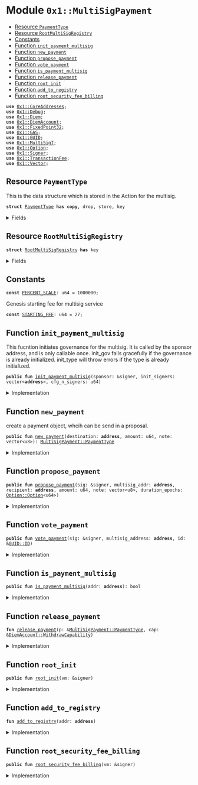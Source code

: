 
<a name="0x1_MultiSigPayment"></a>

# Module `0x1::MultiSigPayment`



-  [Resource `PaymentType`](#0x1_MultiSigPayment_PaymentType)
-  [Resource `RootMultiSigRegistry`](#0x1_MultiSigPayment_RootMultiSigRegistry)
-  [Constants](#@Constants_0)
-  [Function `init_payment_multisig`](#0x1_MultiSigPayment_init_payment_multisig)
-  [Function `new_payment`](#0x1_MultiSigPayment_new_payment)
-  [Function `propose_payment`](#0x1_MultiSigPayment_propose_payment)
-  [Function `vote_payment`](#0x1_MultiSigPayment_vote_payment)
-  [Function `is_payment_multisig`](#0x1_MultiSigPayment_is_payment_multisig)
-  [Function `release_payment`](#0x1_MultiSigPayment_release_payment)
-  [Function `root_init`](#0x1_MultiSigPayment_root_init)
-  [Function `add_to_registry`](#0x1_MultiSigPayment_add_to_registry)
-  [Function `root_security_fee_billing`](#0x1_MultiSigPayment_root_security_fee_billing)


<pre><code><b>use</b> <a href="CoreAddresses.md#0x1_CoreAddresses">0x1::CoreAddresses</a>;
<b>use</b> <a href="Debug.md#0x1_Debug">0x1::Debug</a>;
<b>use</b> <a href="Diem.md#0x1_Diem">0x1::Diem</a>;
<b>use</b> <a href="DiemAccount.md#0x1_DiemAccount">0x1::DiemAccount</a>;
<b>use</b> <a href="../../../../../../../DPN/releases/artifacts/current/build/MoveStdlib/docs/FixedPoint32.md#0x1_FixedPoint32">0x1::FixedPoint32</a>;
<b>use</b> <a href="GAS.md#0x1_GAS">0x1::GAS</a>;
<b>use</b> <a href="../../../../../../../DPN/releases/artifacts/current/build/MoveStdlib/docs/GUID.md#0x1_GUID">0x1::GUID</a>;
<b>use</b> <a href="MultiSigT.md#0x1_MultiSigT">0x1::MultiSigT</a>;
<b>use</b> <a href="../../../../../../../DPN/releases/artifacts/current/build/MoveStdlib/docs/Option.md#0x1_Option">0x1::Option</a>;
<b>use</b> <a href="../../../../../../../DPN/releases/artifacts/current/build/MoveStdlib/docs/Signer.md#0x1_Signer">0x1::Signer</a>;
<b>use</b> <a href="TransactionFee.md#0x1_TransactionFee">0x1::TransactionFee</a>;
<b>use</b> <a href="../../../../../../../DPN/releases/artifacts/current/build/MoveStdlib/docs/Vector.md#0x1_Vector">0x1::Vector</a>;
</code></pre>



<a name="0x1_MultiSigPayment_PaymentType"></a>

## Resource `PaymentType`

This is the data structure which is stored in the Action for the multisig.


<pre><code><b>struct</b> <a href="MultiSigPayment.md#0x1_MultiSigPayment_PaymentType">PaymentType</a> <b>has</b> <b>copy</b>, drop, store, key
</code></pre>



<details>
<summary>Fields</summary>


<dl>
<dt>
<code>destination: <b>address</b></code>
</dt>
<dd>

</dd>
<dt>
<code>amount: u64</code>
</dt>
<dd>

</dd>
<dt>
<code>note: vector&lt;u8&gt;</code>
</dt>
<dd>

</dd>
</dl>


</details>

<a name="0x1_MultiSigPayment_RootMultiSigRegistry"></a>

## Resource `RootMultiSigRegistry`



<pre><code><b>struct</b> <a href="MultiSigPayment.md#0x1_MultiSigPayment_RootMultiSigRegistry">RootMultiSigRegistry</a> <b>has</b> key
</code></pre>



<details>
<summary>Fields</summary>


<dl>
<dt>
<code>list: vector&lt;<b>address</b>&gt;</code>
</dt>
<dd>

</dd>
<dt>
<code>fee: u64</code>
</dt>
<dd>

</dd>
</dl>


</details>

<a name="@Constants_0"></a>

## Constants


<a name="0x1_MultiSigPayment_PERCENT_SCALE"></a>



<pre><code><b>const</b> <a href="MultiSigPayment.md#0x1_MultiSigPayment_PERCENT_SCALE">PERCENT_SCALE</a>: u64 = 1000000;
</code></pre>



<a name="0x1_MultiSigPayment_STARTING_FEE"></a>

Genesis starting fee for multisig service


<pre><code><b>const</b> <a href="MultiSigPayment.md#0x1_MultiSigPayment_STARTING_FEE">STARTING_FEE</a>: u64 = 27;
</code></pre>



<a name="0x1_MultiSigPayment_init_payment_multisig"></a>

## Function `init_payment_multisig`

This fucntion initiates governance for the multisig. It is called by the sponsor address, and is only callable once.
init_gov fails gracefully if the governance is already initialized.
init_type will throw errors if the type is already initialized.


<pre><code><b>public</b> <b>fun</b> <a href="MultiSigPayment.md#0x1_MultiSigPayment_init_payment_multisig">init_payment_multisig</a>(sponsor: &signer, init_signers: vector&lt;<b>address</b>&gt;, cfg_n_signers: u64)
</code></pre>



<details>
<summary>Implementation</summary>


<pre><code><b>public</b> <b>fun</b> <a href="MultiSigPayment.md#0x1_MultiSigPayment_init_payment_multisig">init_payment_multisig</a>(sponsor: &signer, init_signers: vector&lt;<b>address</b>&gt;, cfg_n_signers: u64) <b>acquires</b> <a href="MultiSigPayment.md#0x1_MultiSigPayment_RootMultiSigRegistry">RootMultiSigRegistry</a> {
  MultiSig::init_gov(sponsor, cfg_n_signers, &init_signers);
  MultiSig::init_type&lt;<a href="MultiSigPayment.md#0x1_MultiSigPayment_PaymentType">PaymentType</a>&gt;(sponsor, <b>true</b>);
  <a href="MultiSigPayment.md#0x1_MultiSigPayment_add_to_registry">add_to_registry</a>(<a href="../../../../../../../DPN/releases/artifacts/current/build/MoveStdlib/docs/Signer.md#0x1_Signer_address_of">Signer::address_of</a>(sponsor));
}
</code></pre>



</details>

<a name="0x1_MultiSigPayment_new_payment"></a>

## Function `new_payment`

create a payment object, whcih can be send in a proposal.


<pre><code><b>public</b> <b>fun</b> <a href="MultiSigPayment.md#0x1_MultiSigPayment_new_payment">new_payment</a>(destination: <b>address</b>, amount: u64, note: vector&lt;u8&gt;): <a href="MultiSigPayment.md#0x1_MultiSigPayment_PaymentType">MultiSigPayment::PaymentType</a>
</code></pre>



<details>
<summary>Implementation</summary>


<pre><code><b>public</b> <b>fun</b> <a href="MultiSigPayment.md#0x1_MultiSigPayment_new_payment">new_payment</a>(destination: <b>address</b>, amount: u64, note: vector&lt;u8&gt;): <a href="MultiSigPayment.md#0x1_MultiSigPayment_PaymentType">PaymentType</a> {
  <a href="MultiSigPayment.md#0x1_MultiSigPayment_PaymentType">PaymentType</a> {
    destination,
    amount,
    note,
  }
}
</code></pre>



</details>

<a name="0x1_MultiSigPayment_propose_payment"></a>

## Function `propose_payment`



<pre><code><b>public</b> <b>fun</b> <a href="MultiSigPayment.md#0x1_MultiSigPayment_propose_payment">propose_payment</a>(sig: &signer, multisig_addr: <b>address</b>, recipient: <b>address</b>, amount: u64, note: vector&lt;u8&gt;, duration_epochs: <a href="../../../../../../../DPN/releases/artifacts/current/build/MoveStdlib/docs/Option.md#0x1_Option_Option">Option::Option</a>&lt;u64&gt;)
</code></pre>



<details>
<summary>Implementation</summary>


<pre><code><b>public</b> <b>fun</b> <a href="MultiSigPayment.md#0x1_MultiSigPayment_propose_payment">propose_payment</a>(sig: &signer, multisig_addr: <b>address</b>, recipient: <b>address</b>, amount: u64, note: vector&lt;u8&gt;, duration_epochs: <a href="../../../../../../../DPN/releases/artifacts/current/build/MoveStdlib/docs/Option.md#0x1_Option">Option</a>&lt;u64&gt;) {

  <b>let</b> pay = <a href="MultiSigPayment.md#0x1_MultiSigPayment_new_payment">new_payment</a>(recipient, amount, *&note);
  <b>let</b> prop = MultiSig::proposal_constructor(pay, duration_epochs);

  <b>let</b> guid = MultiSig::propose_new&lt;<a href="MultiSigPayment.md#0x1_MultiSigPayment_PaymentType">PaymentType</a>&gt;(sig, multisig_addr, prop);
  // MultiSig::vote_with_id(sig, guid, multisig_addr);
  <a href="MultiSigPayment.md#0x1_MultiSigPayment_vote_payment">vote_payment</a>(sig, multisig_addr, &guid);



}
</code></pre>



</details>

<a name="0x1_MultiSigPayment_vote_payment"></a>

## Function `vote_payment`



<pre><code><b>public</b> <b>fun</b> <a href="MultiSigPayment.md#0x1_MultiSigPayment_vote_payment">vote_payment</a>(sig: &signer, multisig_address: <b>address</b>, id: &<a href="../../../../../../../DPN/releases/artifacts/current/build/MoveStdlib/docs/GUID.md#0x1_GUID_ID">GUID::ID</a>)
</code></pre>



<details>
<summary>Implementation</summary>


<pre><code><b>public</b> <b>fun</b> <a href="MultiSigPayment.md#0x1_MultiSigPayment_vote_payment">vote_payment</a>(sig: &signer, multisig_address: <b>address</b>, id: &<a href="../../../../../../../DPN/releases/artifacts/current/build/MoveStdlib/docs/GUID.md#0x1_GUID_ID">GUID::ID</a>) {

  <b>let</b> (passed, data, cap_opt) = MultiSig::vote_with_id&lt;<a href="MultiSigPayment.md#0x1_MultiSigPayment_PaymentType">PaymentType</a>&gt;(sig, id, multisig_address);

  <b>if</b> (passed && <a href="../../../../../../../DPN/releases/artifacts/current/build/MoveStdlib/docs/Option.md#0x1_Option_is_some">Option::is_some</a>(&cap_opt)) {
    <b>let</b> cap = <a href="../../../../../../../DPN/releases/artifacts/current/build/MoveStdlib/docs/Option.md#0x1_Option_borrow">Option::borrow</a>(&cap_opt);

    <a href="MultiSigPayment.md#0x1_MultiSigPayment_release_payment">release_payment</a>(&data, cap);
  };

  MultiSig::maybe_restore_withdraw_cap(sig, multisig_address, cap_opt); // don't need this and can't drop.

}
</code></pre>



</details>

<a name="0x1_MultiSigPayment_is_payment_multisig"></a>

## Function `is_payment_multisig`



<pre><code><b>public</b> <b>fun</b> <a href="MultiSigPayment.md#0x1_MultiSigPayment_is_payment_multisig">is_payment_multisig</a>(addr: <b>address</b>): bool
</code></pre>



<details>
<summary>Implementation</summary>


<pre><code><b>public</b> <b>fun</b> <a href="MultiSigPayment.md#0x1_MultiSigPayment_is_payment_multisig">is_payment_multisig</a>(addr: <b>address</b>):bool {
  MultiSig::has_action&lt;<a href="MultiSigPayment.md#0x1_MultiSigPayment_PaymentType">PaymentType</a>&gt;(addr)
}
</code></pre>



</details>

<a name="0x1_MultiSigPayment_release_payment"></a>

## Function `release_payment`



<pre><code><b>fun</b> <a href="MultiSigPayment.md#0x1_MultiSigPayment_release_payment">release_payment</a>(p: &<a href="MultiSigPayment.md#0x1_MultiSigPayment_PaymentType">MultiSigPayment::PaymentType</a>, cap: &<a href="DiemAccount.md#0x1_DiemAccount_WithdrawCapability">DiemAccount::WithdrawCapability</a>)
</code></pre>



<details>
<summary>Implementation</summary>


<pre><code><b>fun</b> <a href="MultiSigPayment.md#0x1_MultiSigPayment_release_payment">release_payment</a>(p: &<a href="MultiSigPayment.md#0x1_MultiSigPayment_PaymentType">PaymentType</a>, cap: &WithdrawCapability) {
  print(&90001);
  <a href="DiemAccount.md#0x1_DiemAccount_pay_from">DiemAccount::pay_from</a>&lt;<a href="GAS.md#0x1_GAS">GAS</a>&gt;(
    cap,
    p.destination,
    p.amount,
    *&p.note,
    b""
  );
}
</code></pre>



</details>

<a name="0x1_MultiSigPayment_root_init"></a>

## Function `root_init`



<pre><code><b>public</b> <b>fun</b> <a href="MultiSigPayment.md#0x1_MultiSigPayment_root_init">root_init</a>(vm: &signer)
</code></pre>



<details>
<summary>Implementation</summary>


<pre><code><b>public</b> <b>fun</b> <a href="MultiSigPayment.md#0x1_MultiSigPayment_root_init">root_init</a>(vm: &signer) {
 <a href="CoreAddresses.md#0x1_CoreAddresses_assert_vm">CoreAddresses::assert_vm</a>(vm);
 <b>if</b> (!<b>exists</b>&lt;<a href="MultiSigPayment.md#0x1_MultiSigPayment_RootMultiSigRegistry">RootMultiSigRegistry</a>&gt;(@VMReserved)) {
   <b>move_to</b>&lt;<a href="MultiSigPayment.md#0x1_MultiSigPayment_RootMultiSigRegistry">RootMultiSigRegistry</a>&gt;(vm, <a href="MultiSigPayment.md#0x1_MultiSigPayment_RootMultiSigRegistry">RootMultiSigRegistry</a> {
     list: <a href="../../../../../../../DPN/releases/artifacts/current/build/MoveStdlib/docs/Vector.md#0x1_Vector_empty">Vector::empty</a>(),
     fee: <a href="MultiSigPayment.md#0x1_MultiSigPayment_STARTING_FEE">STARTING_FEE</a>,
   });
 };
}
</code></pre>



</details>

<a name="0x1_MultiSigPayment_add_to_registry"></a>

## Function `add_to_registry`



<pre><code><b>fun</b> <a href="MultiSigPayment.md#0x1_MultiSigPayment_add_to_registry">add_to_registry</a>(addr: <b>address</b>)
</code></pre>



<details>
<summary>Implementation</summary>


<pre><code><b>fun</b> <a href="MultiSigPayment.md#0x1_MultiSigPayment_add_to_registry">add_to_registry</a>(addr: <b>address</b>) <b>acquires</b> <a href="MultiSigPayment.md#0x1_MultiSigPayment_RootMultiSigRegistry">RootMultiSigRegistry</a> {
  <b>let</b> reg = <b>borrow_global_mut</b>&lt;<a href="MultiSigPayment.md#0x1_MultiSigPayment_RootMultiSigRegistry">RootMultiSigRegistry</a>&gt;(@VMReserved);
  <b>if</b> (!<a href="../../../../../../../DPN/releases/artifacts/current/build/MoveStdlib/docs/Vector.md#0x1_Vector_contains">Vector::contains</a>(&reg.list, &addr)) {
    <a href="../../../../../../../DPN/releases/artifacts/current/build/MoveStdlib/docs/Vector.md#0x1_Vector_push_back">Vector::push_back</a>(&<b>mut</b> reg.list, addr);
  };
}
</code></pre>



</details>

<a name="0x1_MultiSigPayment_root_security_fee_billing"></a>

## Function `root_security_fee_billing`



<pre><code><b>public</b> <b>fun</b> <a href="MultiSigPayment.md#0x1_MultiSigPayment_root_security_fee_billing">root_security_fee_billing</a>(vm: &signer)
</code></pre>



<details>
<summary>Implementation</summary>


<pre><code><b>public</b> <b>fun</b> <a href="MultiSigPayment.md#0x1_MultiSigPayment_root_security_fee_billing">root_security_fee_billing</a>(vm: &signer) <b>acquires</b> <a href="MultiSigPayment.md#0x1_MultiSigPayment_RootMultiSigRegistry">RootMultiSigRegistry</a> {
  <a href="CoreAddresses.md#0x1_CoreAddresses_assert_vm">CoreAddresses::assert_vm</a>(vm);
  <b>let</b> reg = <b>borrow_global</b>&lt;<a href="MultiSigPayment.md#0x1_MultiSigPayment_RootMultiSigRegistry">RootMultiSigRegistry</a>&gt;(@VMReserved);
  <b>let</b> i = 0;
  <b>while</b> (i &lt; <a href="../../../../../../../DPN/releases/artifacts/current/build/MoveStdlib/docs/Vector.md#0x1_Vector_length">Vector::length</a>(&reg.list)) {
    print(&7777777790001);
    <b>let</b> multi_sig_addr = <a href="../../../../../../../DPN/releases/artifacts/current/build/MoveStdlib/docs/Vector.md#0x1_Vector_borrow">Vector::borrow</a>(&reg.list, i);

    <b>let</b> pct = <a href="../../../../../../../DPN/releases/artifacts/current/build/MoveStdlib/docs/FixedPoint32.md#0x1_FixedPoint32_create_from_rational">FixedPoint32::create_from_rational</a>(reg.fee, <a href="MultiSigPayment.md#0x1_MultiSigPayment_PERCENT_SCALE">PERCENT_SCALE</a>);
    print(&pct);
    <b>let</b> fee = <a href="../../../../../../../DPN/releases/artifacts/current/build/MoveStdlib/docs/FixedPoint32.md#0x1_FixedPoint32_multiply_u64">FixedPoint32::multiply_u64</a>(<a href="DiemAccount.md#0x1_DiemAccount_balance">DiemAccount::balance</a>&lt;<a href="GAS.md#0x1_GAS">GAS</a>&gt;(*multi_sig_addr), pct);
    print(&fee);
    <b>let</b> c = <a href="DiemAccount.md#0x1_DiemAccount_vm_withdraw">DiemAccount::vm_withdraw</a>&lt;<a href="GAS.md#0x1_GAS">GAS</a>&gt;(vm, *multi_sig_addr, fee);
    <a href="TransactionFee.md#0x1_TransactionFee_pay_fee">TransactionFee::pay_fee</a>(c);
    i = i + 1;
  };

}
</code></pre>



</details>
